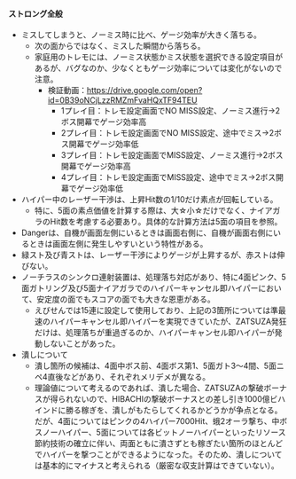 #### ストロング全般
- ミスしてしまうと、ノーミス時に比べ、ゲージ効率が大きく落ちる。
	- 次の面からではなく、ミスした瞬間から落ちる。
	- 家庭用のトレモには、ノーミス状態かミス状態を選択できる設定項目があるが、バグなのか、少なくともゲージ効率については変化がないので注意。
		- 検証動画：https://drive.google.com/open?id=0B39oNCjLzzRMZmFvaHQxTF94TEU
			- 1プレイ目：トレモ設定画面でNO MISS設定、ノーミス進行→2ボス開幕でゲージ効率高
			- 2プレイ目：トレモ設定画面でNO MISS設定、途中でミス→2ボス開幕でゲージ効率低
			- 3プレイ目：トレモ設定画面でMISS設定、ノーミス進行→2ボス開幕でゲージ効率高
			- 4プレイ目：トレモ設定画面でMISS設定、途中でミス→2ボス開幕でゲージ効率低
- ハイパー中のレーザー干渉は、上昇Hit数の1/10だけ素点が回転している。
	- 特に、5面の素点価値を計算する際は、大☆小☆だけでなく、ナイアガラのHit数を考慮する必要あり。具体的な計算方法は5面の項目を参照。
- Dangerは、自機が画面左側にいるときは画面右側に、自機が画面右側にいるときは画面左側に発生しやすいという特性がある。
- 緑スト及び青ストは、レーザー干渉によりゲージが上昇するが、赤ストは伸びない。
- ノーチラスのシンクロ連射装置は、処理落ち対応があり、特に4面ピンク、5面ガトリング及び5面ナイアガラでのハイパーキャンセル即ハイパーにおいて、安定度の面でもスコアの面でも大きな恩恵がある。
	- えびせんでは15連に設定して使用しており、上記の3箇所については準最速のハイパーキャンセル即ハイパーを実現できていたが、ZATSUZA発狂だけは、処理落ちが重過ぎるのか、ハイパーキャンセル即ハイパーが発動しないことがあった。
- 潰しについて
	- 潰し箇所の候補は、4面中ボス前、4面ボス第1、5面ガト3～4間、5面ニペ4直後などがあり、それぞれメリデメが異なる。
	- 理論値について考えるのであれば、潰した場合、ZATSUZAの撃破ボーナスが得られないので、HIBACHIの撃破ボーナスとの差し引き1000億ビハインドに勝る稼ぎを、潰しがもたらしてくれるかどうかが争点となる。だが、4面についてはピンクの4ハイパー7000Hit、蛾2オーラ撃ち、中ボスノーハイパー、5面については各ビットノーハイパーといったリソース節約技術の確立に伴い、両面ともに潰さずとも稼ぎたい箇所のほとんどでハイパーを撃つことができるようになった。そのため、潰しについては基本的にマイナスと考えられる（厳密な収支計算はできていない）。
